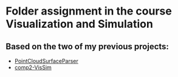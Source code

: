 # Folder assignment in the course Visualization and Simulation

## Based on the two of my previous projects:
* [PointCloudSurfaceParser](https://github.com/FunkMarvel/PointCloudSurfaceParser.git)
* [comp2-VisSim](https://github.com/FunkMarvel/comp2-VisSim.git)